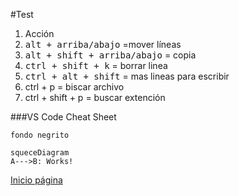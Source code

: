 #Test




1. Acción
2. <kbd>alt + arriba/abajo</kbd> =mover líneas
3. <kbd>alt + shift + arriba/abajo</kbd> = copia
4. <kbd>ctrl + shift + k</kbd> = borrar linea
5. <kbd>ctrl + alt + shift</kbd> = mas lineas para escribir
6. ctrl + p = biscar archivo
7. ctrl + shift + p = buscar extención



###VS Code Cheat Sheet
```
fondo negrito
```
````mermeid
squeceDiagram
A--->B: Works!
````





[Inicio página](#test)